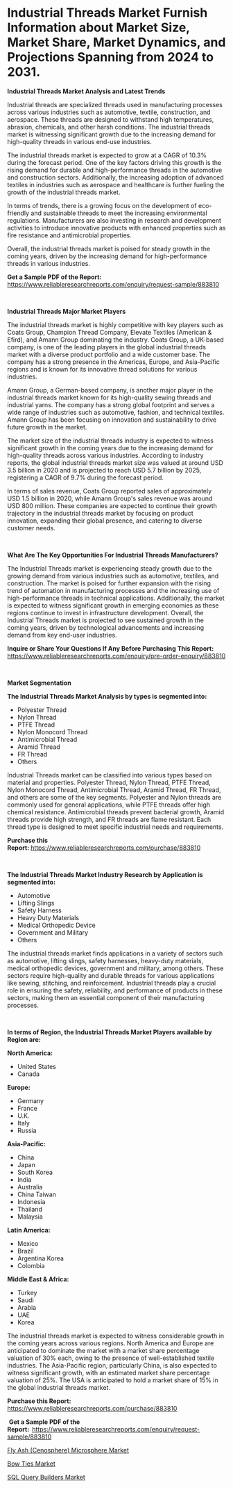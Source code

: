<p><h1>Industrial Threads Market Furnish Information about Market Size, Market Share, Market Dynamics, and Projections Spanning from 2024 to 2031.</h1></p><p><strong>Industrial Threads Market Analysis and Latest Trends</strong></p>
<p><p>Industrial threads are specialized threads used in manufacturing processes across various industries such as automotive, textile, construction, and aerospace. These threads are designed to withstand high temperatures, abrasion, chemicals, and other harsh conditions. The industrial threads market is witnessing significant growth due to the increasing demand for high-quality threads in various end-use industries.</p><p>The industrial threads market is expected to grow at a CAGR of 10.3% during the forecast period. One of the key factors driving this growth is the rising demand for durable and high-performance threads in the automotive and construction sectors. Additionally, the increasing adoption of advanced textiles in industries such as aerospace and healthcare is further fueling the growth of the industrial threads market.</p><p>In terms of trends, there is a growing focus on the development of eco-friendly and sustainable threads to meet the increasing environmental regulations. Manufacturers are also investing in research and development activities to introduce innovative products with enhanced properties such as fire resistance and antimicrobial properties.</p><p>Overall, the industrial threads market is poised for steady growth in the coming years, driven by the increasing demand for high-performance threads in various industries.</p></p>
<p><strong>Get a Sample PDF of the Report:&nbsp;</strong> <a href="https://www.reliableresearchreports.com/enquiry/request-sample/883810">https://www.reliableresearchreports.com/enquiry/request-sample/883810</a></p>
<p>&nbsp;</p>
<p><strong>Industrial Threads Major Market Players</strong></p>
<p><p>The industrial threads market is highly competitive with key players such as Coats Group, Champion Thread Company, Elevate Textiles (American & Efird), and Amann Group dominating the industry. Coats Group, a UK-based company, is one of the leading players in the global industrial threads market with a diverse product portfolio and a wide customer base. The company has a strong presence in the Americas, Europe, and Asia-Pacific regions and is known for its innovative thread solutions for various industries.</p><p>Amann Group, a German-based company, is another major player in the industrial threads market known for its high-quality sewing threads and industrial yarns. The company has a strong global footprint and serves a wide range of industries such as automotive, fashion, and technical textiles. Amann Group has been focusing on innovation and sustainability to drive future growth in the market.</p><p>The market size of the industrial threads industry is expected to witness significant growth in the coming years due to the increasing demand for high-quality threads across various industries. According to industry reports, the global industrial threads market size was valued at around USD 3.5 billion in 2020 and is projected to reach USD 5.7 billion by 2025, registering a CAGR of 9.7% during the forecast period.</p><p>In terms of sales revenue, Coats Group reported sales of approximately USD 1.5 billion in 2020, while Amann Group's sales revenue was around USD 800 million. These companies are expected to continue their growth trajectory in the industrial threads market by focusing on product innovation, expanding their global presence, and catering to diverse customer needs.</p></p>
<p>&nbsp;</p>
<p><strong>What Are The Key Opportunities For Industrial Threads Manufacturers?</strong></p>
<p><p>The Industrial Threads market is experiencing steady growth due to the growing demand from various industries such as automotive, textiles, and construction. The market is poised for further expansion with the rising trend of automation in manufacturing processes and the increasing use of high-performance threads in technical applications. Additionally, the market is expected to witness significant growth in emerging economies as these regions continue to invest in infrastructure development. Overall, the Industrial Threads market is projected to see sustained growth in the coming years, driven by technological advancements and increasing demand from key end-user industries.</p></p>
<p><strong>Inquire or Share Your Questions If Any Before Purchasing This Report:</strong> <a href="https://www.reliableresearchreports.com/enquiry/pre-order-enquiry/883810">https://www.reliableresearchreports.com/enquiry/pre-order-enquiry/883810</a></p>
<p>&nbsp;</p>
<p><strong>Market Segmentation</strong></p>
<p><strong>The Industrial Threads Market Analysis by types is segmented into:</strong></p>
<p><ul><li>Polyester Thread</li><li>Nylon Thread</li><li>PTFE Thread</li><li>Nylon Monocord Thread</li><li>Antimicrobial Thread</li><li>Aramid Thread</li><li>FR Thread</li><li>Others</li></ul></p>
<p><p>Industrial Threads market can be classified into various types based on material and properties. Polyester Thread, Nylon Thread, PTFE Thread, Nylon Monocord Thread, Antimicrobial Thread, Aramid Thread, FR Thread, and others are some of the key segments. Polyester and Nylon threads are commonly used for general applications, while PTFE threads offer high chemical resistance. Antimicrobial threads prevent bacterial growth, Aramid threads provide high strength, and FR threads are flame resistant. Each thread type is designed to meet specific industrial needs and requirements.</p></p>
<p><strong>Purchase this Report:&nbsp;</strong><a href="https://www.reliableresearchreports.com/purchase/883810">https://www.reliableresearchreports.com/purchase/883810</a></p>
<p>&nbsp;</p>
<p><strong>The Industrial Threads Market Industry Research by Application is segmented into:</strong></p>
<p><ul><li>Automotive</li><li>Lifting Slings</li><li>Safety Harness</li><li>Heavy Duty Materials</li><li>Medical Orthopedic Device</li><li>Government and Military</li><li>Others</li></ul></p>
<p><p>The industrial threads market finds applications in a variety of sectors such as automotive, lifting slings, safety harnesses, heavy-duty materials, medical orthopedic devices, government and military, among others. These sectors require high-quality and durable threads for various applications like sewing, stitching, and reinforcement. Industrial threads play a crucial role in ensuring the safety, reliability, and performance of products in these sectors, making them an essential component of their manufacturing processes.</p></p>
<p>&nbsp;</p>
<p><strong>In terms of Region, the Industrial Threads Market Players available by Region are:</strong></p>
<p>
    <p> <strong> North America: </strong>
        <ul>
            <li>United States</li>
            <li>Canada</li>
        </ul>
        </p> 
    <p> <strong> Europe: </strong>
        <ul>
            <li>Germany</li>
            <li>France</li>
            <li>U.K.</li>
            <li>Italy</li>
            <li>Russia</li>
        </ul>
        </p> 
    <p> <strong> Asia-Pacific: </strong>
        <ul>
            <li>China</li>
            <li>Japan</li>
            <li>South Korea</li>
            <li>India</li>
            <li>Australia</li>
            <li>China Taiwan</li>
            <li>Indonesia</li>
            <li>Thailand</li>
            <li>Malaysia</li>
        </ul>
        </p> 
    <p> <strong> Latin America: </strong>
        <ul>
            <li>Mexico</li>
            <li>Brazil</li>
            <li>Argentina Korea</li>
            <li>Colombia</li>
        </ul>
        </p> 
    <p> <strong> Middle East & Africa: </strong>
        <ul>
            <li>Turkey</li>
            <li>Saudi</li>
            <li>Arabia</li>
            <li>UAE</li>
            <li>Korea</li>
        </ul>
    </p>
    </p>
<p><p>The industrial threads market is expected to witness considerable growth in the coming years across various regions. North America and Europe are anticipated to dominate the market with a market share percentage valuation of 30% each, owing to the presence of well-established textile industries. The Asia-Pacific region, particularly China, is also expected to witness significant growth, with an estimated market share percentage valuation of 25%. The USA is anticipated to hold a market share of 15% in the global industrial threads market.</p></p>
<p><strong>Purchase this Report: </strong><a href="https://www.reliableresearchreports.com/purchase/883810">https://www.reliableresearchreports.com/purchase/883810</a></p>
<p>&nbsp;<strong>Get a Sample PDF of the Report:&nbsp;&nbsp;</strong><a href="https://www.reliableresearchreports.com/enquiry/request-sample/883810">https://www.reliableresearchreports.com/enquiry/request-sample/883810</a></p>
<p><strong></strong></p>
<p><p><a href="https://view.publitas.com/reportprime-1/fly-ash-cenosphere-microsphere-market-size-growth-outlook-from-2023-to-2030-projecting-at-markets-trends-analysis-by-application-regional-outlook-and-revenue/">Fly Ash (Cenosphere) Microsphere Market</a></p><p><a href="https://view.publitas.com/reportprime-1/bow-ties-market-dynamics-2023-2030-also-about-its-market-trends-projections-and-opportunities/">Bow Ties Market</a></p><p><a href="https://view.publitas.com/reportprime-1/global-sql-query-builders-market-by-types-applications-and-major-players-with-regional-growth-rate-analysis-and-development-situation-from-2023-to-2030/">SQL Query Builders Market</a></p></p>